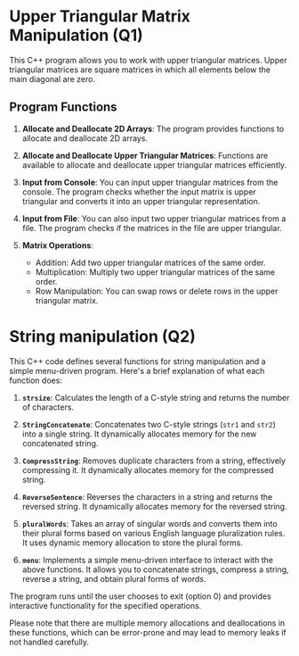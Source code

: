# Upper Triangular Matrix Manipulation (Q1)

This C++ program allows you to work with upper triangular matrices. Upper triangular matrices are square matrices in which all elements below the main diagonal are zero.

## Program Functions

1. **Allocate and Deallocate 2D Arrays**: The program provides functions to allocate and deallocate 2D arrays.

2. **Allocate and Deallocate Upper Triangular Matrices**: Functions are available to allocate and deallocate upper triangular matrices efficiently.

3. **Input from Console**: You can input upper triangular matrices from the console. The program checks whether the input matrix is upper triangular and converts it into an upper triangular representation.

4. **Input from File**: You can also input two upper triangular matrices from a file. The program checks if the matrices in the file are upper triangular.

5. **Matrix Operations**:
   - Addition: Add two upper triangular matrices of the same order.
   - Multiplication: Multiply two upper triangular matrices of the same order.
   - Row Manipulation: You can swap rows or delete rows in the upper triangular matrix.

# String manipulation (Q2)

This C++ code defines several functions for string manipulation and a simple menu-driven program. Here's a brief explanation of what each function does:

1. **`strsize`**: Calculates the length of a C-style string and returns the number of characters.

2. **`StringConcatenate`**: Concatenates two C-style strings (`str1` and `str2`) into a single string. It dynamically allocates memory for the new concatenated string.

3. **`CompressString`**: Removes duplicate characters from a string, effectively compressing it. It dynamically allocates memory for the compressed string.

4. **`ReverseSentence`**: Reverses the characters in a string and returns the reversed string. It dynamically allocates memory for the reversed string.

5. **`pluralWords`**: Takes an array of singular words and converts them into their plural forms based on various English language pluralization rules. It uses dynamic memory allocation to store the plural forms.

6. **`menu`**: Implements a simple menu-driven interface to interact with the above functions. It allows you to concatenate strings, compress a string, reverse a string, and obtain plural forms of words.

The program runs until the user chooses to exit (option 0) and provides interactive functionality for the specified operations.

Please note that there are multiple memory allocations and deallocations in these functions, which can be error-prone and may lead to memory leaks if not handled carefully.

